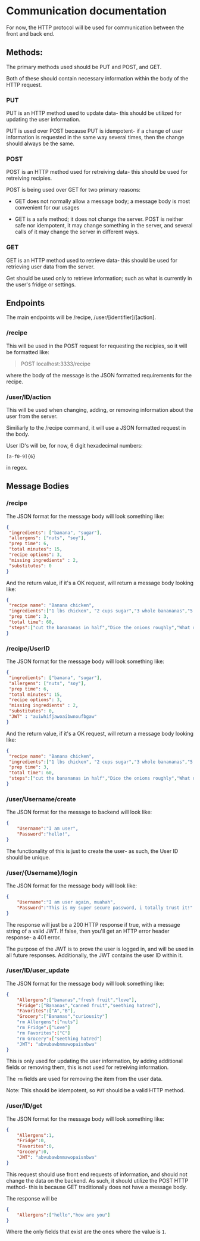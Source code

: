 # Communication documentation

For now, the HTTP protocol will be used for communication between the front and back end.

## Methods:

The primary methods used should be PUT and POST, and GET.

Both of these should contain necessary information within the body of the HTTP request.

### PUT

PUT is an HTTP method used to update data- this should be utilized for updating the user information.

PUT is used over POST because PUT is idempotent- if a change of user information is requested in the same way several times, then the change should always be the same.

### POST

POST is an HTTP method used for retreiving data- this should be used for retreiving recipies.

POST is being used over GET for two primary reasons:

- GET does not normally allow a message body; a message body is most convenient for our usages

- GET is a safe method; it does not change the server. POST is neither safe nor idempotent, it may change something in the server, and several calls of it may change the server in different ways.

### GET

GET is an HTTP method used to retrieve data- this should be used for retrieving user data from the server.

Get should be used only to retrieve information; such as what is currently in the user's fridge or settings.

## Endpoints

The main endpoints will be /recipe, /user/[identifier]/[action].

### /recipe

This will be used in the POST request for requesting the recipies, so it will be formatted like:

> POST localhost:3333/recipe

where the body of the message is the JSON formatted requirements for the recipe.

### /user/ID/action

This will be used when changing, adding, or removing information about the user from the server.

Similiarly to the /recipe command, it will use a JSON formatted request in the body.

User ID's will be, for now, 6 digit hexadecimal numbers: 

`[a-f0-9]{6}` 

in regex.

## Message Bodies

### /recipe

The JSON format for the message body will look something like:
```json
{
 "ingredients": ["banana", "sugar"],
 "allergens": ["nuts", "soy"],
 "prep time": 6,
 "total minutes": 15,
 "recipe options": 3,
 "missing ingredients" : 2, 
 "substitutes": 0
}
```

And the return value, if it's a OK request, will return a message body looking like:

```json
{
 "recipe name": "Banana chicken",
 "ingredients":["1 lbs chicken", "2 cups sugar","3 whole banananas","5 half onions"],
 "prep time": 3,
 "total time": 60,
 "steps":["cut the banananas in half","Dice the onions roughly","What does a rough dice mean??"]
}
```

### /recipe/UserID

The JSON format for the message body will look something like:
```json
{
 "ingredients": ["banana", "sugar"],
 "allergens": ["nuts", "soy"],
 "prep time": 6,
 "total minutes": 15,
 "recipe options": 3,
 "missing ingredients" : 2, 
 "substitutes": 0,
 "JWT" : "auiwhifjawoaibwnoufbgaw"
}
```

And the return value, if it's a OK request, will return a message body looking like:

```json
{
 "recipe name": "Banana chicken",
 "ingredients":["1 lbs chicken", "2 cups sugar","3 whole banananas","5 half onions"],
 "prep time": 3,
 "total time": 60,
 "steps":["cut the banananas in half","Dice the onions roughly","What does a rough dice mean??"]
}
```

### /user/Username/create

The JSON format for the message to backend will look like:
```json
{
    "Username":"I am user",
    "Password":"hello!",
}
```

The functionality of this is just to create the user- as such, the User ID should be unique.


### /user/{Username}/login

The JSON format for the message body will look like:
```json
{
    "Username":"I am user again, muahah",
    "Password":"This is my super secure password, i totally trust it!"
}
```

The response will just be a 200 HTTP response if true, with a message string of a valid JWT. If false, then you'll get an HTTP error header response- a 401 error.

The purpose of the JWT is to prove the user is logged in, and will be used in all future responses. Additionally, the JWT contains the user ID within it.

### /user/ID/user_update

The JSON format for the message body will look something like:

```json
{
    "Allergens":["bananas","fresh fruit","love"],
    "Fridge":["Bananas","canned fruit","seething hatred"],
    "Favorites":["A","B"],
    "Grocery":["Bananas","curiousity"]
    "rm Allergens":["nuts"]
    "rm Fridge":["Love"]
    "rm Favorites":["C"]
    "rm Grocery":["seething hatred"]
    "JWT": "abvubawbnmawopaisnbwa"
}
```

This is only used for updating the user information, by adding additional fields or removing them, this is not used for retreiving information.

The `rm` fields are used for removing the item from the user data.

Note: This should be idempotent, so `PUT` should be a valid HTTP method.

### /user/ID/get

The JSON format for the message body will look something like:

```json
{
    "Allergens":1,
    "Fridge":0,
    "Favorites":0,
    "Grocery":0,
    "JWT": "abvubawbnmawopaisnbwa"
}
```

This request should use front end requests of information, and should not change the data on the backend. As such, it should utilize the POST HTTP method- this is because GET traditionally does not have a message body.

The response will be 
```json
{
    "Allergens":["hello","how are you"]
}
```

Where the only fields that exist are the ones where the value is `1`.


